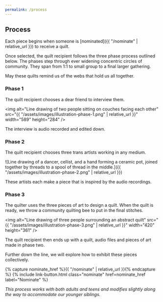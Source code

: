 ```yaml
---
permalink: /process
---
```


## Process

Each piece begins when someone is [nominated]({{ "/nominate" | relative_url }}) to receive a quilt.

Once selected, the quilt recipient follows the three phase
process outlined below. The phases step through ever widening
concentric circles of community. They span from 1:1 to small
group to a final larger gathering.

May these quilts remind us of the webs
that hold us all together.

### Phase 1

The quilt recipient chooses a dear friend to interview them.

<img
  alt="Line drawing of two people sitting on couches facing each other"
  src="{{ "/assets/images/illustration-phase-1.png" | relative_url }}"
  width="589" height="284"
/>

The interview is audio recorded and edited down.

### Phase 2

The quilt recipient chooses three trans artists working in any medium.

![Line drawing of a dancer, cellist, and a hand forming a ceramic pot, joined together by threads to a spool of thread in the middle.]({{ "/assets/images/illustration-phase-2.png" | relative_url }})

These artists each make a piece that is inspired by the audio recordings.

### Phase 3

The quilter uses the three pieces of art to design a quilt.
When the quilt is ready, we throw a community quilting bee to
put in the final stitches.

<img
  alt="Line drawing of three people surrounding an abstract quilt"
  src="{{ "/assets/images/illustration-phase-3.png" | relative_url }}"
  width="420" height="361"
/>

The quilt recipient then ends up with a quilt, audio files and
pieces of art made in phase two.

Further down the line, we will explore how to exhibit these pieces
collectively.

{% capture nominate_href %}{{ "/nominate" | relative_url }}{% endcapture %}
{% include link-button.html class="nominate" href=nominate_href label="Nominate" %}

<em> This process works with both adults and teens and modifies slightly
along the way to accommodate our younger siblings.</em>
